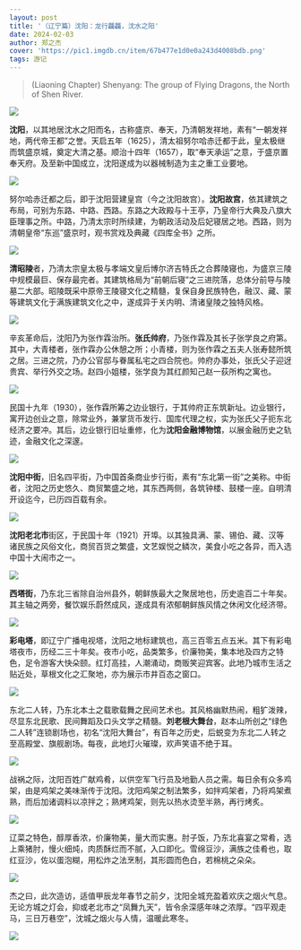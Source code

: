 ```yaml
---
layout: post
title: '（辽宁篇）沈阳：龙行龘龘，沈水之阳'
date: 2024-02-03
author: 郑之杰
cover: 'https://pic1.imgdb.cn/item/67b477e1d0e0a243d4008bdb.png'
tags: 游记
---
```


> (Liaoning Chapter) Shenyang: The group of Flying Dragons, the North of Shen River.

![](https://pic1.imgdb.cn/item/67b477e1d0e0a243d4008bdb.png)

**沈阳**，以其地居沈水之阳而名，古称盛京、奉天，乃清朝发祥地，素有“一朝发祥地，两代帝王都”之誉。天启五年（1625），清太祖努尔哈赤迁都于此，皇太极继而筑盛京城，奠定大清之基。顺治十四年（1657），取“奉天承运”之意，于盛京置奉天府。及至新中国成立，沈阳遂成为以器械制造为主之重工业要地。

![](https://pic.imgdb.cn/item/676bf1eed0e0a243d4ea4ab5.png)

努尔哈赤迁都之后，即于沈阳营建皇宫（今之沈阳故宫）。**沈阳故宫**，依其建筑之布局，可别为东路、中路、西路。东路之大政殿与十王亭，乃皇帝行大典及八旗大臣理事之所。中路，乃清太宗时所续建，为朝政活动及后妃寝居之地。西路，则为清朝皇帝“东巡”盛京时，观书赏戏及典藏《四库全书》之所。

![](https://pic.imgdb.cn/item/676bf24cd0e0a243d4ea4ac4.png)


**清昭陵**者，乃清太宗皇太极与孝端文皇后博尔济吉特氏之合葬陵寝也，为盛京三陵中规模最巨、保存最完者。其建筑格局为“前朝后寝”之三进院落，总体分前导与陵墓二大部。昭陵既采中原帝王陵寝文化之精髓，复保自身民族特色，融汉、藏、蒙等建筑文化于满族建筑文化之中，遂成异于关内明、清诸皇陵之独特风格。

![](https://pic1.imgdb.cn/item/67b474bed0e0a243d4008a11.png)

辛亥革命后，沈阳乃为张作霖治所。**张氏帅府**，乃张作霖及其长子张学良之府第。其中，大青楼者，张作霖办公休憩之所；小青楼，则为张作霖之五夫人张寿懿所筑之居。三进之院，乃办公官邸与眷属私宅之四合院也。帅府办事处，张氏父子迎迓贵宾、举行外交之场。赵四小姐楼，张学良为其红颜知己赵一荻所构之寓也。

![](https://pic.imgdb.cn/item/676bf22cd0e0a243d4ea4ac2.png)

民国十九年（1930），张作霖所筹之边业银行，于其帅府正东筑新址。边业银行，寓开边创业之意，除常业外，兼掌货币发行、国库代理之权，实为张氏父子扼东北经济之要冲。其后，边业银行旧址重修，化为**沈阳金融博物馆**，以展金融历史之轨迹，金融文化之深邃。

![](https://pic.imgdb.cn/item/676bf1f0d0e0a243d4ea4ab7.png)

**沈阳中街**，旧名四平街，乃中国首条商业步行街，素有“东北第一街”之美称。中街者，沈阳之历史悠久、商贸繁盛之地，其东西两侧，各筑钟楼、鼓楼一座。自明清开设迄今，已历四百载有余。

![](https://pic.imgdb.cn/item/676bf1efd0e0a243d4ea4ab6.png)

**沈阳老北市**街区，于民国十年（1921）开埠。以其独具满、蒙、锡伯、藏、汉等诸民族之风俗文化，商贸百货之繁盛，文艺娱悦之鳞次，美食小吃之各异，而入选中国十大闹市之一。

![](https://pic.imgdb.cn/item/676bf22bd0e0a243d4ea4ac1.png)

**西塔街**，乃东北三省除自治州县外，朝鲜族最大之聚居地也，历史逾百二十年矣。其主轴之两旁，餐饮娱乐蔚然成风，遂成具有浓郁朝鲜族风情之休闲文化经济带。

![](https://pic.imgdb.cn/item/676bf1eed0e0a243d4ea4ab4.png)

**彩电塔**，即辽宁广播电视塔，沈阳之地标建筑也，高三百零五点五米。其下有彩电塔夜市，历经二三十年矣。夜市小吃，品类繁多，价廉物美，集本地及四方之特色，足令游客大快朵颐。红灯高挂，人潮涌动，商贩笑迎宾客。此地乃城市生活之贴近处，草根文化之汇聚地，亦为展示市井百态之窗口。

![](https://pic1.imgdb.cn/item/67b476bbd0e0a243d4008b69.png)

东北二人转，乃东北本土之载歌载舞之民间艺术也。其风格幽默热闹，粗犷泼辣，尽显东北民歌、民间舞蹈及口头文学之精髓。**刘老根大舞台**，赵本山所创之“绿色二人转”连锁剧场也，初名“沈阳大舞台”，有百年之历史，后蜕变为东北二人转之至高殿堂、旗舰剧场。每夜，此地灯火璀璨，欢声笑语不绝于耳。

![](https://pic.imgdb.cn/item/676bf24dd0e0a243d4ea4ac6.png)

战祸之际，沈阳百姓广献鸡肴，以供空军飞行员及地勤人员之需。每日余有众多鸡架，由是鸡架之美味渐传于沈阳。沈阳鸡架之制法繁多，如拌鸡架者，乃将鸡架煮熟，而后加诸调料以凉拌之；熟烤鸡架，则先以热水烫至半熟，再行烤炙。

![](https://pic.imgdb.cn/item/676bf1f0d0e0a243d4ea4ab8.png)

辽菜之特色，醇厚香浓，价廉物美，量大而实惠。肘子饭，乃东北喜宴之常肴，选上乘猪肘，慢火细炖，肉质酥烂而不腻，入口即化。雪绵豆沙，满族之佳肴也，取红豆沙，佐以蛋泡糊，用松炸之法烹制，其形圆而色白，若棉桃之朵朵。

![](https://pic.imgdb.cn/item/676bf22ad0e0a243d4ea4ac0.png)

杰之曰，此次造访，适值甲辰龙年春节之前夕，沈阳全城充盈着欢庆之烟火气息。无论方城之灯会，抑或老北市之“凤舞九天”，皆令余深感年味之浓厚。“四平观走马，三日万巷空”，沈城之烟火与人情，温暖此寒冬。

![](https://pic.imgdb.cn/item/676bf24cd0e0a243d4ea4ac5.png)